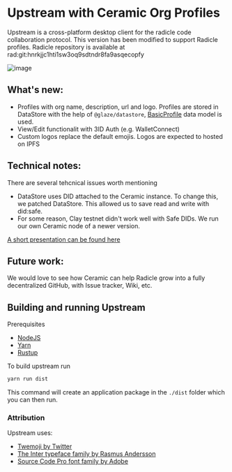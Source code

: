 # Upstream with Ceramic Org Profiles

Upstream is a cross-platform desktop client for the radicle code collaboration
protocol. This version has been modified to support Radicle profiles. Radicle repository is available at rad:git:hnrkjjc1hti1sw3oq9sdtndr8fa9asqecopfy

![image](https://user-images.githubusercontent.com/4420479/138189305-cd1fd807-e933-4efc-9b7f-11aa9c57a84c.png)

## What's new:
- Profiles with org name, description, url and logo. Profiles are stored in DataStore with the help of `@glaze/datastore`, [BasicProfile](https://developers.ceramic.network/streamtypes/tile-document/schemas/basic-profile/) data model is used.
- View/Edit functionalit with 3ID Auth (e.g. WalletConnect)
- Custom logos replace the default emojis. Logos are expected to hosted on IPFS

## Technical notes:

There are several tehcnical issues worth mentioning

- DataStore uses DID attached to the Ceramic instance. To change this, we patched DataStore. This allowed us to save read and write with did:safe.
- For some reason, Clay testnet didn't work well with Safe DIDs. We run our own Ceramic node of a newer version.

[A short presentation can be found here](https://docs.google.com/presentation/d/1GRl3e_hhJJIGdLlrvQc8KfXXvu4ZxVUy7KO_SM2hZWU)

## Future work:

We would love to see how Ceramic can help Radicle grow into a fully decentralized GitHub, with Issue tracker, Wiki, etc.

## Building and running Upstream

Prerequisites

* [NodeJS](https://nodejs.org/en/)
* [Yarn](https://yarnpkg.com/getting-started/install)
* [Rustup](https://github.com/rust-lang/rustup)

To build upstream run

```bash
yarn run dist
```

This command will create an application package in the `./dist` folder which
you can then run.

### Attribution

Upstream uses:
  - [Twemoji by Twitter][tw]
  - [The Inter typeface family by Rasmus Andersson][ra]
  - [Source Code Pro font family by Adobe][so]


[ba]: https://badge.buildkite.com/4fb43c6b471ab7cc26509eae235b0e4bbbaace11cc1848eae6.svg?branch=master
[co]: docs/contributing.md
[de]: docs/development.md
[pr]: proxy
[ra]: https://rsms.me/inter
[rc]: https://radicle.community
[ru]: https://www.rust-lang.org
[rw]: https://radicle.xyz/downloads.html
[so]: https://adobe-fonts.github.io/source-code-pro
[st]: https://buildkite.com/monadic/radicle-upstream
[sv]: https://svelte.dev
[tw]: https://twemoji.twitter.com
[ui]: ui
